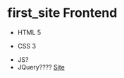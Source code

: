 # first_site Frontend
- HTML 5
* CSS 3
+ JS?
+ JQuery????
  [Site](https://danil-512.github.io/first_site/)
